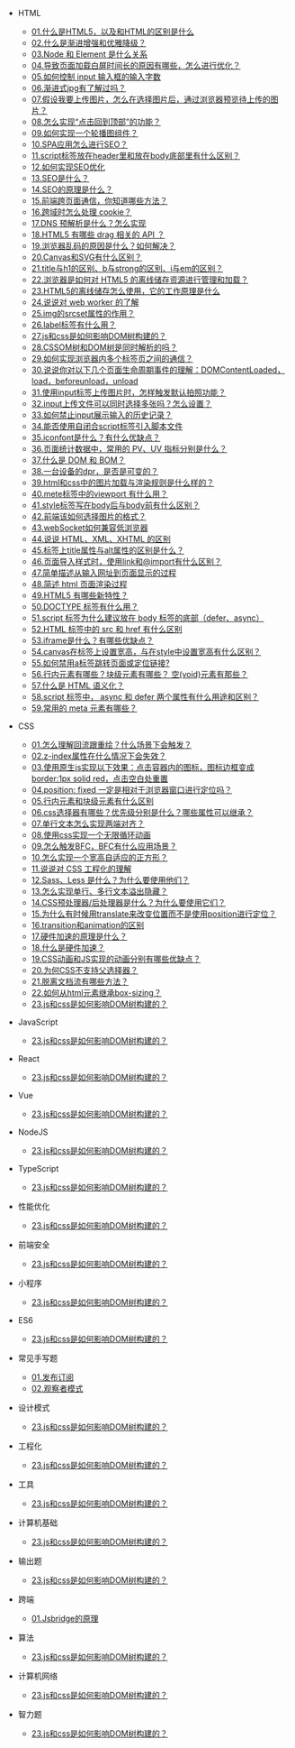 * HTML
    * [01.什么是HTML5，以及和HTML的区别是什么](md/room/HTML/01)
    * [02.什么是渐进增强和优雅降级？](md/room/HTML/02)
    * [03.Node 和 Element 是什么关系](md/room/HTML/03)
    * [04.导致页面加载白屏时间长的原因有哪些，怎么进行优化？](md/room/HTML/04)
    * [05.如何控制 input 输入框的输入字数](md/room/HTML/05)
    * [06.渐进式jpg有了解过吗？](md/room/HTML/06.md)
    * [07.假设我要上传图片，怎么在选择图片后，通过浏览器预览待上传的图片？](md/room/HTML/07)
    * [08.怎么实现“点击回到顶部”的功能？](md/room/HTML/08)
    * [09.如何实现一个轮播图组件？](md/room/HTML/09)
    * [10.SPA应用怎么进行SEO？](md/room/HTML/10)
    * [11.script标签放在header里和放在body底部里有什么区别？](md/room/HTML/11)
    * [12.如何实现SEO优化](md/room/HTML/12)
    * [13.SEO是什么？](md/room/HTML/13)
    * [14.SEO的原理是什么？](md/room/HTML/14)
    * [15.前端跨页面通信，你知道哪些方法？](md/room/HTML/15)
    * [16.跨域时怎么处理 cookie？](md/room/HTML/16)
    * [17.DNS 预解析是什么？怎么实现](md/room/HTML/17)
    * [18.HTML5 有哪些 drag 相关的 API ？](md/room/HTML/18)
    * [19.浏览器乱码的原因是什么？如何解决？](md/room/HTML/19)
    * [20.Canvas和SVG有什么区别？](md/room/HTML/20)
    * [21.title与h1的区别、b与strong的区别、i与em的区别？](md/room/HTML/21)
    * [22.浏览器是如何对 HTML5 的离线储存资源进行管理和加载？](md/room/HTML/22)
    * [23.HTML5的离线储存怎么使用，它的工作原理是什么](md/room/HTML/23)
    * [24.说说对 web worker 的了解](md/room/HTML/24)
    * [25.img的srcset属性的作⽤？](md/room/HTML/25)
    * [26.label标签有什么用？](md/room/HTML/26)
    * [27.js和css是如何影响DOM树构建的？](md/room/HTML/27)
    * [28.CSSOM树和DOM树是同时解析的吗？](md/room/HTML/28)
    * [29.如何实现浏览器内多个标签页之间的通信？](md/room/HTML/29)
    * [30.说说你对以下几个页面生命周期事件的理解：DOMContentLoaded，load，beforeunload，unload](md/room/HTML/30)
    * [31.使用input标签上传图片时，怎样触发默认拍照功能？](md/room/HTML/31)
    * [32.input上传文件可以同时选择多张吗？怎么设置？](md/room/HTML/32)
    * [33.如何禁止input展示输入的历史记录？](md/room/HTML/33)
    * [34.能否使用自闭合script标签引入脚本文件](md/room/HTML/34)
    * [35.iconfont是什么？有什么优缺点？](md/room/HTML/35)
    * [36.页面统计数据中，常用的 PV、UV 指标分别是什么？](md/room/HTML/36)
    * [37.什么是 DOM 和 BOM？](md/room/HTML/37)
    * [38.一台设备的dpr，是否是可变的？](md/room/HTML/38)
    * [39.html和css中的图片加载与渲染规则是什么样的？](md/room/HTML/39)
    * [40.mete标签中的viewport 有什么用？](md/room/HTML/40)
    * [41.style标签写在body后与body前有什么区别？](md/room/HTML/41)
    * [42.前端该如何选择图片的格式？](md/room/HTML/42)
    * [43.webSocket如何兼容低浏览器](md/room/HTML/43)
    * [44.说说 HTML、XML、XHTML 的区别](md/room/HTML/44)
    * [45.标签上title属性与alt属性的区别是什么？](md/room/HTML/45)
    * [46.页面导入样式时，使用link和@import有什么区别？](md/room/HTML/46)
    * [47.简单描述从输入网址到页面显示的过程](md/room/HTML/47)
    * [48.简述 html 页面渲染过程](md/room/HTML/48)
    * [49.HTML5 有哪些新特性？](md/room/HTML/49)
    * [50.DOCTYPE 标签有什么用？](md/room/HTML/50)
    * [51.script 标签为什么建议放在 body 标签的底部（defer、async）](md/room/HTML/51)
    * [52.HTML 标签中的 src 和 href 有什么区别](md/room/HTML/52)
    * [53.iframe是什么？有哪些优缺点？](md/room/HTML/53)
    * [54.canvas在标签上设置宽高，与在style中设置宽高有什么区别？](md/room/HTML/54)
    * [55.如何禁用a标签跳转页面或定位链接?](md/room/HTML/55)
    * [56.行内元素有哪些？块级元素有哪些？ 空(void)元素有那些？](md/room/HTML/56)
    * [57.什么是 HTML 语义化？](md/room/HTML/57)
    * [58.script 标签中， async 和 defer 两个属性有什么用途和区别？](md/room/HTML/58)
    * [59.常用的 meta 元素有哪些？](md/room/HTML/59)

* CSS
    * [01.怎么理解回流跟重绘？什么场景下会触发？](md/room/CSS/01)
    * [02.z-index属性在什么情况下会失效？](md/room/CSS/02)
    * [03.使用原生js实现以下效果：点击容器内的图标，图标边框变成border:1px solid red，点击空白处重置](md/room/CSS/03)
    * [04.position: fixed 一定是相对于浏览器窗口进行定位吗？](md/room/CSS/04)
    * [05.行内元素和块级元素有什么区别](md/room/CSS/05)
    * [06.css选择器有哪些？优先级分别是什么？哪些属性可以继承？](md/room/CSS/06)
    * [07.单行文本怎么实现两端对齐？](md/room/CSS/07)
    * [08.使用css实现一个无限循环动画](md/room/CSS/08)
    * [09.怎么触发BFC，BFC有什么应用场景？](md/room/CSS/09)
    * [10.怎么实现一个宽高自适应的正方形？](md/room/CSS/10)
    * [11.说说对 CSS 工程化的理解](md/room/CSS/11)
    * [12.Sass、Less 是什么？为什么要使用他们？](md/room/CSS/12)
    * [13.怎么实现单行、多行文本溢出隐藏？](md/room/CSS/13)
    * [14.CSS预处理器/后处理器是什么？为什么要使用它们？](md/room/CSS/14)
    * [15.为什么有时候⽤translate来改变位置⽽不是使用position进行定位？](md/room/CSS/15)
    * [16.transition和animation的区别](md/room/CSS/16)
    * [17.硬件加速的原理是什么？](md/room/CSS/17)
    * [18.什么是硬件加速？](md/room/CSS/18)
    * [19.CSS动画和JS实现的动画分别有哪些优缺点？](md/room/CSS/19)
    * [20.为何CSS不支持父选择器？](md/room/CSS/20)
    * [21.脱离文档流有哪些方法？](md/room/CSS/21)
    * [22.如何从html元素继承box-sizing？](md/room/CSS/22)
    * [23.js和css是如何影响DOM树构建的？](md/room/CSS/23)

* JavaScript
    * [23.js和css是如何影响DOM树构建的？](md/room/CSS/23)

* React
    * [23.js和css是如何影响DOM树构建的？](md/room/CSS/23)

* Vue
    * [23.js和css是如何影响DOM树构建的？](md/room/CSS/23)

* NodeJS
    * [23.js和css是如何影响DOM树构建的？](md/room/CSS/23)

* TypeScript
    * [23.js和css是如何影响DOM树构建的？](md/room/CSS/23)

* 性能优化
    * [23.js和css是如何影响DOM树构建的？](md/room/CSS/23)

* 前端安全
    * [23.js和css是如何影响DOM树构建的？](md/room/CSS/23)

* 小程序
    * [23.js和css是如何影响DOM树构建的？](md/room/CSS/23)

* ES6
    * [23.js和css是如何影响DOM树构建的？](md/room/CSS/23)

* 常见手写题
    * [01.发布订阅](md/room/write/01)
    * [02.观察者模式](md/room/write/02)

* 设计模式
    * [23.js和css是如何影响DOM树构建的？](md/room/CSS/23)

* 工程化
    * [23.js和css是如何影响DOM树构建的？](md/room/CSS/23)

* 工具
    * [23.js和css是如何影响DOM树构建的？](md/room/CSS/23)

* 计算机基础
    * [23.js和css是如何影响DOM树构建的？](md/room/CSS/23)

* 输出题
    * [23.js和css是如何影响DOM树构建的？](md/room/CSS/23)

* 跨端
    * [01.Jsbridge的原理](md/room/mobile/01)

* 算法
    * [23.js和css是如何影响DOM树构建的？](md/room/CSS/23)

* 计算机网络
    * [23.js和css是如何影响DOM树构建的？](md/room/CSS/23)

* 智力题
    * [23.js和css是如何影响DOM树构建的？](md/room/CSS/23)
